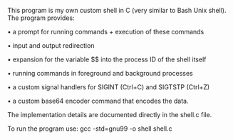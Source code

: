 This program is my own custom shell in C (very similar to Bash Unix shell).
The program provides: 

• a prompt for running commands + execution of these commands 

• input and output redirection

• expansion for the variable $$ into the process ID of the shell itself

• running commands in foreground and background processes

• a custom signal handlers for SIGINT (Ctrl+C) and SIGTSTP (Ctrl+Z) 

• a custom base64 encoder command that encodes the data.

The implementation details are documented directly in the shell.c file.

To run the program use:
gcc -std=gnu99 -o shell shell.c
